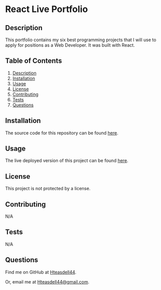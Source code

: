 # React Live Portfolio


## Description

This portfolio contains my six best programming projects that I will use to apply for positions as a Web Developer. It was built with React.

## Table of Contents

1. [Description](#description)
2. [Installation](#installation)
3. [Usage](#usage)
4. [License](#license)
5. [Contributing](#contributing)
6. [Tests](#tests)
7. [Questions](#questions)

## Installation

The source code for this repository can be found [here](https://github.com/Hteasdell44/react-live-portfolio).

## Usage

The live deployed version of this project can be found [here](https://hteasdell44.github.io/react-live-portfolio).

## License

This project is not protected by a license.

## Contributing

N/A

## Tests

N/A

## Questions

Find me on GitHub at [Hteasdell44](https://github.com/Hteasdell44).

Or, email me at [Hteasdell44@gmail.com](mailto:Hteasdell44@gmail.com).
